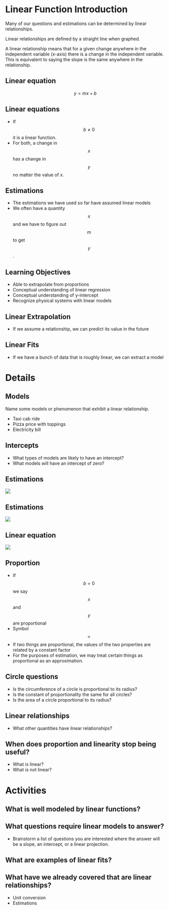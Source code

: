 # Linear Function Introduction

Many of our questions and estimations can be determined by linear
relationships.

Linear relationships are defined by a straight line when graphed.

A linear relationship means that for a given change anywhere in the independent
variable (x-axis) there is a change in the independent variable.  This
is equivalent to saying the slope is the same anywhere in the
relationship.

## Linear equation
$$ y = mx + b $$

## Linear equations
- If $$b \neq 0$$ it is a linear function.
- For both, a change in $$x$$ has a change in $$y$$ no matter the value of x.

## Estimations
- The estimations we have used so far have assumed linear models
- We often have a quantity $$x$$ and we have to figure out $$m$$ to get $$y$$.

## Learning Objectives
- Able to extrapolate from proportions
- Conceptual understanding of linear regression
- Conceptual understanding of y-intercept
- Recognize physical systems with linear models

## Linear Extrapolation

- If we assume a relationship, we can predict its value in the future

## Linear Fits

- If we have a bunch of data that is roughly linear, we can extract a
    model

# Details

## Models

Name some models or phenomenon that exhibit a linear relationship.

- Taxi cab ride
- Pizza price with toppings
- Electricity bill

## Intercepts

- What types of models are likely to have an intercept?
- What models will have an intercept of zero?



## Estimations
![](./figures/pizza-slope-1.png)


## Estimations
![](./figures/pizza-slope-2.png)

## Linear equation
![](./figures/slope-intercept.png)

## Proportion
- If $$b=0$$ we say $$x$$ and $$y$$ are proportional
- Symbol $$\propto$$
- If two things are proportional, the values of the two properties are
  related by a constant factor
- For the purposes of estimation, we may treat certain things as
  proportional as an approximation.

## Circle questions
- Is the circumference of a circle is proportional to its radius?
- Is the constant of proportionality the same for all circles?
- Is the area of a circle proportional to its radius?

<!--
no, it is proportional to the radius squared
sometimes we may say it is proportional, but not by the math definition
-->

## Linear relationships
- What other quantities have linear relationships?

## When does proportion and linearity stop being useful?
- What is linear?
- What is not linear?


# Activities

## What is well modeled by linear functions?

## What questions require linear models to answer?

- Brainstorm a list of questions you are interested where the answer
    will be a slope, an intercept, or a linear projection.

## What are examples of linear fits?

## What have we already covered that are linear relationships?

- Unit conversion
- Estimations
